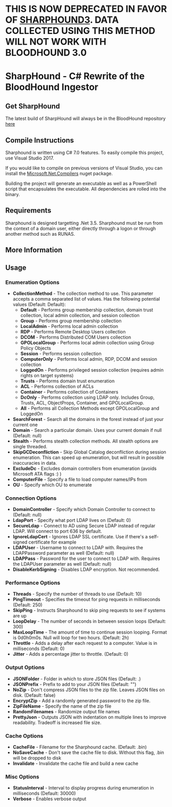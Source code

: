 # THIS IS NOW DEPRECATED IN FAVOR OF [SHARPHOUND3](https://github.com/BloodHoundAD/SharpHound3). DATA COLLECTED USING THIS METHOD WILL NOT WORK WITH BLOODHOUND 3.0


# SharpHound - C# Rewrite of the BloodHound Ingestor

## Get SharpHound
The latest build of SharpHound will always be in the BloodHound repository [here](https://github.com/BloodHoundAD/BloodHound/tree/master/Ingestors)

## Compile Instructions
Sharphound is written using C# 7.0 features. To easily compile this project, use Visual Studio 2017. 

If you would like to compile on previous versions of Visual Studio, you can install the [Microsoft.Net.Compilers](https://www.nuget.org/packages/Microsoft.Net.Compilers/) nuget package.

Building the project will generate an executable as well as a PowerShell script that encapsulates the executable. All dependencies are rolled into the binary.

## Requirements
Sharphound is designed targetting .Net 3.5. Sharphound must be run from the context of a domain user, either directly through a logon or through another method such as RUNAS.

## More Information

## Usage
### Enumeration Options
* **CollectionMethod** - The collection method to use. This parameter accepts a comma separated list of values. Has the following potential values (Default: Default):
  * **Default** - Performs group membership collection, domain trust collection, local admin collection, and session collection
  * **Group** - Performs group membership collection
  * **LocalAdmin** - Performs local admin collection
  * **RDP** - Performs Remote Desktop Users collection
  * **DCOM** - Performs Distributed COM Users collection
  * **GPOLocalGroup** - Performs local admin collection using Group Policy Objects
  * **Session** - Performs session collection
  * **ComputerOnly** - Performs local admin, RDP, DCOM and session collection
  * **LoggedOn** - Performs privileged session collection (requires admin rights on target systems)
  * **Trusts** - Performs domain trust enumeration
  * **ACL** - Performs collection of ACLs
  * **Container** - Performs collection of Containers
  * **DcOnly** - Performs collection using LDAP only. Includes Group, Trusts, ACL, ObjectProps, Container, and GPOLocalGroup.
  * **All** - Performs all Collection Methods except GPOLocalGroup and LoggedOn
* **SearchForest** - Search all the domains in the forest instead of just your current one
* **Domain** - Search a particular domain. Uses your current domain if null (Default: null)
* **Stealth** - Performs stealth collection methods. All stealth options are single threaded.
* **SkipGCDeconfliction** - Skip Global Catalog deconfliction during session enumeration. This can speed up enumeration, but will result in possible inaccuracies in data.
* **ExcludeDc** - Excludes domain controllers from enumeration (avoids Microsoft ATA flags :) )
* **ComputerFile** - Specify a file to load computer names/IPs from
* **OU** - Specify which OU to enumerate

### Connection Options
* **DomainController** - Specify which Domain Controller to connect to (Default: null)
* **LdapPort** - Specify what port LDAP lives on (Default: 0)
* **SecureLdap** - Connect to AD using Secure LDAP instead of regular LDAP. Will connect to port 636 by default.
* **IgnoreLdapCert** - Ignores LDAP SSL certificate. Use if there's a self-signed certificate for example
* **LDAPUser** - Username to connect to LDAP with. Requires the LDAPPassword parameter as well (Default: null)
* **LDAPPass** - Password for the user to connect to LDAP with. Requires the LDAPUser parameter as well (Default: null)
* **DisableKerbSigning** - Disables LDAP encryption. Not recommended.

### Performance Options
* **Threads** - Specify the number of threads to use (Default: 10)
* **PingTimeout** - Specifies the timeout for ping requests in milliseconds (Default: 250)
* **SkipPing** - Instructs Sharphound to skip ping requests to see if systems are up
* **LoopDelay** - The number of seconds in between session loops (Default: 300)
* **MaxLoopTime** - The amount of time to continue session looping. Format is 0d0h0m0s. Null will loop for two hours. (Default: 2h)
* **Throttle** - Adds a delay after each request to a computer. Value is in milliseconds (Default: 0)
* **Jitter** - Adds a percentage jitter to throttle. (Default: 0)

### Output Options
* **JSONFolder** - Folder in which to store JSON files (Default: .)
* **JSONPrefix** - Prefix to add to your JSON files (Default: "")
* **NoZip** - Don't compress JSON files to the zip file. Leaves JSON files on disk. (Default: false)
* **EncryptZip** - Add a randomly generated password to the zip file.
* **ZipFileName** - Specify the name of the zip file
* **RandomFilenames** - Randomize output file names
* **PrettyJson** - Outputs JSON with indentation on multiple lines to improve readability. Tradeoff is increased file size.

### Cache Options
* **CacheFile** - Filename for the Sharphound cache. (Default: <B64 Machine Sid>.bin)
* **NoSaveCache** - Don't save the cache file to disk. Without this flag, <B64 Machine Sid>.bin will be dropped to disk
* **Invalidate** - Invalidate the cache file and build a new cache

### Misc Options
* **StatusInterval** - Interval to display progress during enumeration in milliseconds (Default: 30000)
* **Verbose** - Enables verbose output
